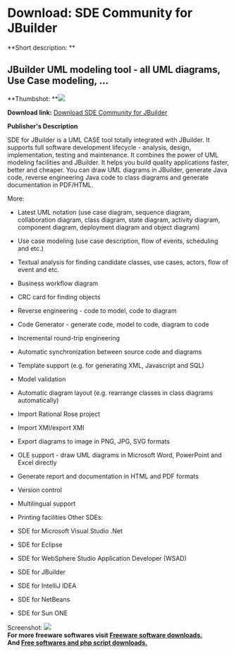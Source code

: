 # Download: SDE Community for JBuilder

**Short description: **

## JBuilder UML modeling tool - all UML diagrams, Use Case modeling, ...

  
**Thumbshot: **![](http://www.freewarefiles.com/screenshot/sde_jbuilder_md.gif)   
  
**Download link:** [Download SDE Community for JBuilder](http://freesoftwares.boysofts.com/SDE-Community-For-JBuilder_program_8318.html)  
  

**Publisher's Description**  
  

SDE for JBuilder is a UML CASE tool totally integrated with JBuilder. It
supports full software development lifecycle - analysis, design,
implementation, testing and maintenance. It combines the power of UML modeling
facilities and JBuilder. It helps you build quality applications faster,
better and cheaper. You can draw UML diagrams in JBuilder, generate Java code,
reverse engineering Java code to class diagrams and generate documentation in
PDF/HTML.

More:

  * Latest UML notation (use case diagram, sequence diagram, collaboration diagram, class diagram, state diagram, activity diagram, component diagram, deployment diagram and object diagram) 
  * Use case modeling (use case description, flow of events, scheduling and etc.) 
  * Textual analysis for finding candidate classes, use cases, actors, flow of event and etc. 
  * Business workflow diagram 
  * CRC card for finding objects 
  * Reverse engineering - code to model, code to diagram 
  * Code Generator - generate code, model to code, diagram to code 
  * Incremental round-trip engineering 
  * Automatic synchronization between source code and diagrams 
  * Template support (e.g. for generating XML, Javascript and SQL) 
  * Model validation 
  * Automatic diagram layout (e.g. rearrange classes in class diagrams automatically) 
  * Import Rational Rose project 
  * Import XMI/export XMI 
  * Export diagrams to image in PNG, JPG, SVG formats 
  * OLE support - draw UML diagrams in Microsoft Word, PowerPoint and Excel directly 
  * Generate report and documentation in HTML and PDF formats 
  * Version control 
  * Multilingual support 
  * Printing facilities 
Other SDEs:

  * SDE for Microsoft Visual Studio .Net 
  * SDE for Eclipse 
  * SDE for WebSphere Studio Application Developer (WSAD) 
  * SDE for JBuilder 
  * SDE for IntelliJ IDEA 
  * SDE for NetBeans 
  * SDE for Sun ONE 

  
  
Screenshot: ![](http://www.freewarefiles.com/screenshot/sde_jbuilder.gif)  
**For more freeware softwares visit [Freeware software downloads.](http://freesoftwares.boysofts.com/)**   
**And [Free softwares and php script downloads.](http://www.boysofts.com/)**

